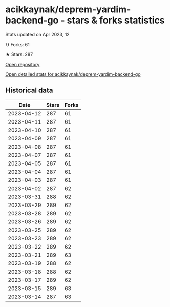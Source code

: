 # acikkaynak/deprem-yardim-backend-go - stars & forks statistics

Stats updated on Apr 2023, 12

☋ Forks: 61

★ Stars: 287

[Open repository](https://github.com/acikkaynak/deprem-yardim-backend-go)

[Open detailed stats for acikkaynak/deprem-yardim-backend-go](https://reviewgithub.com/rep/acikkaynak/deprem-yardim-backend-go)

## Historical data
| Date | Stars | Forks |
|------|-------|-------|
| 2023-04-12 | 287 | 61 | 
| 2023-04-11 | 287 | 61 | 
| 2023-04-10 | 287 | 61 | 
| 2023-04-09 | 287 | 61 | 
| 2023-04-08 | 287 | 61 | 
| 2023-04-07 | 287 | 61 | 
| 2023-04-05 | 287 | 61 | 
| 2023-04-04 | 287 | 61 | 
| 2023-04-03 | 287 | 61 | 
| 2023-04-02 | 287 | 62 | 
| 2023-03-31 | 288 | 62 | 
| 2023-03-29 | 289 | 62 | 
| 2023-03-28 | 289 | 62 | 
| 2023-03-26 | 289 | 62 | 
| 2023-03-25 | 289 | 62 | 
| 2023-03-23 | 289 | 62 | 
| 2023-03-22 | 289 | 62 | 
| 2023-03-21 | 289 | 63 | 
| 2023-03-19 | 288 | 62 | 
| 2023-03-18 | 288 | 62 | 
| 2023-03-17 | 289 | 62 | 
| 2023-03-15 | 289 | 63 | 
| 2023-03-14 | 287 | 63 | 

